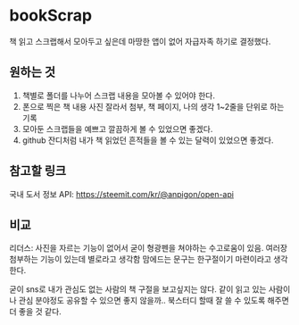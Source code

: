 # bookScrap

책 읽고 스크랩해서 모아두고 싶은데 마땅한 앱이 없어 자급자족 하기로 결정했다.

## 원하는 것

1. 책별로 폴더를 나누어 스크랩 내용을 모아볼 수 있어야 한다.
2. 폰으로 찍은 책 내용 사진 잘라서 첨부, 책 페이지, 나의 생각 1~2줄을 단위로 하는 기록
3. 모아둔 스크랩들을 예쁘고 깔끔하게 볼 수 있었으면 좋겠다.
4. github 잔디처럼 내가 책 읽었던 흔적들을 볼 수 있는 달력이 있었으면 좋겠다.

## 참고할 링크

국내 도서 정보 API: https://steemit.com/kr/@anpigon/open-api

## 비교

리더스:
사진을 자르는 기능이 없어서 굳이 형광펜을 쳐야하는 수고로움이 있음.
여러장 첨부하는 기능이 있는데 별로라고 생각함 맘에드는 문구는 한구절이기 마련이라고 생각한다.

굳이 sns로 내가 관심도 없는 사람의 책 구절을 보고싶지는 않다.
같이 읽고 있는 사람이나 관심 분야정도 공유할 수 있으면 좋지 않을까..
북스터디 할때 잘 쓸 수 있도록 해주면 더 좋을 것 같다.
